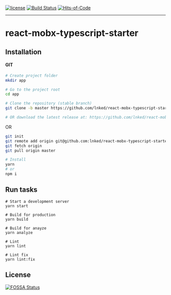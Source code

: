 [![license](https://img.shields.io/github/license/lnked/react-mobx-typescript-starter.svg)](https://github.com/lnked/react-mobx-typescript-starter/blob/master/LICENSE)
[![Build Status](https://travis-ci.org/lnked/react-mobx-typescript-starter.svg?branch=master)](https://travis-ci.org/lnked/react-mobx-typescript-starter)
[![Hits-of-Code](https://hitsofcode.com/github/lnked/react-mobx-typescript-starter)](https://hitsofcode.com/view/github/lnked/react-mobx-typescript-starter)

---

# react-mobx-typescript-starter

## Installation

#### GIT

```bash
# Create project folder
mkdir app

# Go to the project root
cd app

# Clone the repository (stable branch)
git clone -b master https://github.com/lnked/react-mobx-typescript-starter.git .

# OR download the latest release at: https://github.com/lnked/react-mobx-typescript-starter/releases/latest
```

OR

```bash
git init
git remote add origin git@github.com:lnked/react-mobx-typescript-starter.git
git fetch origin
git pull origin master
```

```bash
# Install
yarn
# or
npm i
```

## Run tasks

```
# Start a development server
yarn start

# Build for production
yarn build

# Build for anayze
yarn analyze

# Lint
yarn lint

# Lint fix
yarn lint:fix
```

## License
[![FOSSA Status](https://app.fossa.io/api/projects/custom%2B9130%2Fgit%40github.com%3Alnked%2Freact-mobx-typescript-starter.git.svg?type=large)](https://app.fossa.io/projects/custom%2B9130%2Fgit%40github.com%3Alnked%2Freact-mobx-typescript-starter.git?ref=badge_large)

